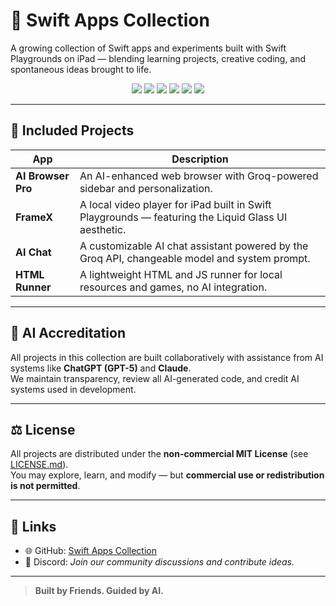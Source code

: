 # 🧩 Swift Apps Collection

A growing collection of Swift apps and experiments built with Swift Playgrounds on iPad — blending learning projects, creative coding, and spontaneous ideas brought to life.

<p align="center">
  <img src="https://img.shields.io/badge/Swift-6-F05138?logo=swift&logoColor=white">
  <img src="https://img.shields.io/badge/Open%20Source-2EC866?logo=github&logoColor=white">
  <img src="https://img.shields.io/badge/ossUser-0078D4">
  <img src="https://img.shields.io/badge/cubedisk-7B3FE4">
  <img src="https://img.shields.io/badge/Powered%20by%20AI-9B5DE5?logo=openai&logoColor=white">
  <img src="https://img.shields.io/badge/Claude-886CE4?logo=anthropic&logoColor=white">
</p>


---

## 🧱 Included Projects

| App | Description |
|-----|--------------|
| **AI Browser Pro** | An AI-enhanced web browser with Groq-powered sidebar and personalization. |
| **FrameX** | A local video player for iPad built in Swift Playgrounds — featuring the Liquid Glass UI aesthetic. |
| **AI Chat** | A customizable AI chat assistant powered by the Groq API, changeable model and system prompt. |
| **HTML Runner** | A lightweight HTML and JS runner for local resources and games, no AI integration. |

---

## 🧠 AI Accreditation

All projects in this collection are built collaboratively with assistance from AI systems like **ChatGPT (GPT-5)** and **Claude**.  
We maintain transparency, review all AI-generated code, and credit AI systems used in development.

---

## ⚖️ License

All projects are distributed under the **non-commercial MIT License** (see [LICENSE.md](./LICENSE.md)).  
You may explore, learn, and modify — but **commercial use or redistribution is not permitted**.

---

## 🔗 Links

- 🌐 GitHub: [Swift Apps Collection](https://github.com/ossUser-Swift/swift-apps-collection)
- 💬 Discord: *Join our community discussions and contribute ideas.*

---

> **Built by Friends. Guided by AI.**
